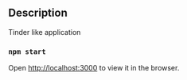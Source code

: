 ## Description

Tinder like application

### `npm start`

Open [http://localhost:3000](http://localhost:3000) to view it in the browser.

